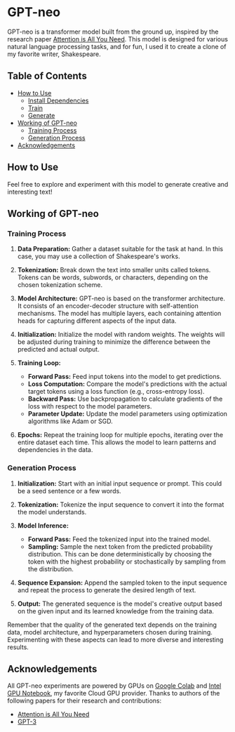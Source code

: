 # GPT-neo

GPT-neo is a transformer model built from the ground up, inspired by the research paper [Attention is All You Need](https://arxiv.org/abs/1706.03762). This model is designed for various natural language processing tasks, and for fun, I used it to create a clone of my favorite writer, Shakespeare.

## Table of Contents
- [How to Use](#how-to-use)
  - [Install Dependencies](#install-dependencies)
  - [Train](#train)
  - [Generate](#generate)
- [Working of GPT-neo](#working-of-gpt-neo)
  - [Training Process](#training-process)
  - [Generation Process](#generation-process)
- [Acknowledgements](#acknowledgements)

## How to Use
<!-- 
### Install Dependencies

```bash
pip install -r requirements.txt
```

### Train

```bash
python train.py
```

### Generate

```bash
python generate.py
``` -->

Feel free to explore and experiment with this model to generate creative and interesting text!

## Working of GPT-neo

### Training Process

1. **Data Preparation:** Gather a dataset suitable for the task at hand. In this case, you may use a collection of Shakespeare's works.

2. **Tokenization:** Break down the text into smaller units called tokens. Tokens can be words, subwords, or characters, depending on the chosen tokenization scheme.

3. **Model Architecture:** GPT-neo is based on the transformer architecture. It consists of an encoder-decoder structure with self-attention mechanisms. The model has multiple layers, each containing attention heads for capturing different aspects of the input data.

4. **Initialization:** Initialize the model with random weights. The weights will be adjusted during training to minimize the difference between the predicted and actual output.

5. **Training Loop:**
   - **Forward Pass:** Feed input tokens into the model to get predictions.
   - **Loss Computation:** Compare the model's predictions with the actual target tokens using a loss function (e.g., cross-entropy loss).
   - **Backward Pass:** Use backpropagation to calculate gradients of the loss with respect to the model parameters.
   - **Parameter Update:** Update the model parameters using optimization algorithms like Adam or SGD.

6. **Epochs:** Repeat the training loop for multiple epochs, iterating over the entire dataset each time. This allows the model to learn patterns and dependencies in the data.

### Generation Process

1. **Initialization:** Start with an initial input sequence or prompt. This could be a seed sentence or a few words.

2. **Tokenization:** Tokenize the input sequence to convert it into the format the model understands.

3. **Model Inference:**
   - **Forward Pass:** Feed the tokenized input into the trained model.
   - **Sampling:** Sample the next token from the predicted probability distribution. This can be done deterministically by choosing the token with the highest probability or stochastically by sampling from the distribution.

4. **Sequence Expansion:** Append the sampled token to the input sequence and repeat the process to generate the desired length of text.

5. **Output:** The generated sequence is the model's creative output based on the given input and its learned knowledge from the training data.

Remember that the quality of the generated text depends on the training data, model architecture, and hyperparameters chosen during training. Experimenting with these aspects can lead to more diverse and interesting results.

## Acknowledgements

All GPT-neo experiments are powered by GPUs on [Google Colab](https://colab.research.google.com/) and [Intel GPU Notebook](https://console.cloud.intel.com/), my favorite Cloud GPU provider.
Thanks to authors of the following papers for their research and contributions:
- [Attention is All You Need](https://arxiv.org/abs/1706.03762)
- [GPT-3](https://arxiv.org/abs/2005.14165)
